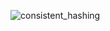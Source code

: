 ![consistent_hashing](https://github.com/lolyu/aoi/assets/35479537/1388257a-f1f3-446b-848e-6869adc45a62)
